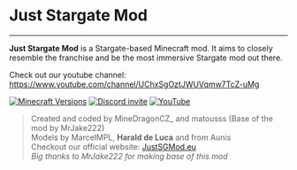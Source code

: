 # Just Stargate Mod
***
**Just Stargate Mod** is a Stargate-based Minecraft mod. It aims to closely resemble the franchise and be the most immersive Stargate mod out there.

Check out our youtube channel: https://www.youtube.com/channel/UChxSgOztJWUVqmw7TcZ-uMg

[![Minecraft Versions](https://cf.way2muchnoise.eu/versions/For%20MC_537047_all.svg)](https://www.curseforge.com/minecraft/mc-mods/jsg/files)
[![Discord invite](https://img.shields.io/discord/881802052488011837?color=%232D2D2D&label=%20&logo=discord&style=flat-square)](https://discord.gg/YPXqVRUSgK)
[![YouTube](https://img.shields.io/youtube/channel/subscribers/UChxSgOztJWUVqmw7TcZ-uMg?color=%232D2D2D&label=%20&logo=youtube&logoColor=%23ff2129&style=flat-square)](https://www.youtube.com/channel/UChxSgOztJWUVqmw7TcZ-uMg)

> Created and coded by MineDragonCZ_ and matousss (Base of the mod by MrJake222)<br>
> Models by MarcelMPL, **Harald de Luca** and from Aunis<br>
> Checkout our official website: [JustSGMod.eu](https://justsgmod.eu)<br>
> *Big thanks to MrJake222 for making base of this mod*
